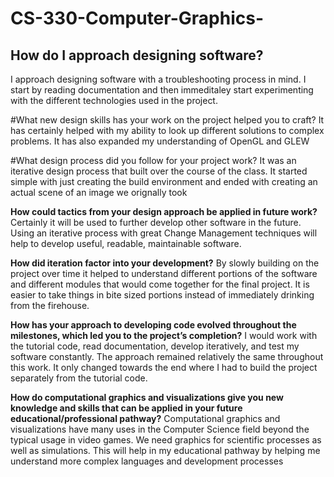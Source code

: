 # CS-330-Computer-Graphics-

## How do I approach designing software?
I approach designing software with a troubleshooting process in mind. I start by reading documentation and then immeditaley start experimenting with the         different technologies used in the project.
    
#What new design skills has your work on the project helped you to craft?
It has certainly helped with my ability to look up different solutions to complex problems. It has also expanded my understanding of OpenGL and GLEW
        
#What design process did you follow for your project work?
 It was an iterative design process that built over the course of the class. It started simple with just creating the build environment and ended
 with creating an actual scene of an image we orignally took
        
**How could tactics from your design approach be applied in future work?**
 Certainly it will be used to further develop other software in the future. Using an iterative process with great Change Management techniques will help
 to develop useful, readable, maintainable software.
        
**How did iteration factor into your development?**
By slowly building on the project over time it helped to understand different portions of the software and different modules that would come together 
for the final project. It is easier to take things in bite sized portions instead of immediately drinking from the firehouse.
        
**How has your approach to developing code evolved throughout the milestones, which led you to the project’s completion?**
I would work with the tutorial code, read documentation, develop iteratively, and test my software constantly. The approach remained relatively the same
throughout this work. It only changed towards the end where I had to build the project separately from the tutorial code.
      
**How do computational graphics and visualizations give you new knowledge and skills that can be applied in your future educational/professional
pathway?**
Computational graphics and visualizations have many uses in the Computer Science field beyond the typical usage in video games. We need graphics for 
scientific processes as well as simulations. This will help in my educational pathway by helping me understand more complex languages and development           processes

